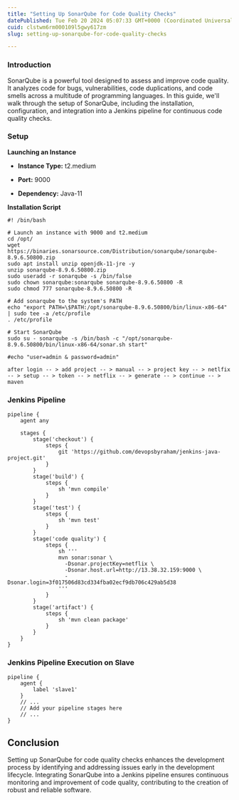 ```yaml
---
title: "Setting Up SonarQube for Code Quality Checks"
datePublished: Tue Feb 20 2024 05:07:33 GMT+0000 (Coordinated Universal Time)
cuid: clstwm6rm000109l5gwy617zm
slug: setting-up-sonarqube-for-code-quality-checks

---
```


### Introduction

SonarQube is a powerful tool designed to assess and improve code quality. It analyzes code for bugs, vulnerabilities, code duplications, and code smells across a multitude of programming languages. In this guide, we'll walk through the setup of SonarQube, including the installation, configuration, and integration into a Jenkins pipeline for continuous code quality checks.

### Setup

**Launching an Instance**

* **Instance Type:** t2.medium
    
* **Port:** 9000
    
* **Dependency:** Java-11
    

**Installation Script**

```plaintext
#! /bin/bash

# Launch an instance with 9000 and t2.medium
cd /opt/
wget https://binaries.sonarsource.com/Distribution/sonarqube/sonarqube-8.9.6.50800.zip
sudo apt install unzip openjdk-11-jre -y
unzip sonarqube-8.9.6.50800.zip
sudo useradd -r sonarqube -s /bin/false
sudo chown sonarqube:sonarqube sonarqube-8.9.6.50800 -R
sudo chmod 777 sonarqube-8.9.6.50800 -R

# Add sonarqube to the system's PATH
echo "export PATH=\$PATH:/opt/sonarqube-8.9.6.50800/bin/linux-x86-64" | sudo tee -a /etc/profile
. /etc/profile

# Start SonarQube
sudo su - sonarqube -s /bin/bash -c "/opt/sonarqube-8.9.6.50800/bin/linux-x86-64/sonar.sh start"

#echo "user=admin & password=admin"

after login -- > add project -- > manual -- > project key -- > netlfix -- > setup -- > token -- > netflix -- > generate -- > continue -- > maven 
```

### Jenkins Pipeline

```plaintext
pipeline {
    agent any
    
    stages {
        stage('checkout') {
            steps {
                git 'https://github.com/devopsbyraham/jenkins-java-project.git'
            }
        }
        stage('build') {
            steps {
                sh 'mvn compile'
            }
        }
        stage('test') {
            steps {
                sh 'mvn test'
            }
        }
        stage('code quality') {
            steps {
                sh '''
                mvn sonar:sonar \
                  -Dsonar.projectKey=netflix \
                  -Dsonar.host.url=http://13.38.32.159:9000 \
                  -Dsonar.login=3f017506d83cd334fba02ecf9db706c429ab5d38
                '''
            }
        }
        stage('artifact') {
            steps {
                sh 'mvn clean package'
            }
        }
    }
}
```

### Jenkins Pipeline Execution on Slave

```plaintext
pipeline {
    agent {
        label 'slave1'
    } 
    // ...
    // Add your pipeline stages here
    // ...
}
```

## **Conclusion**

Setting up SonarQube for code quality checks enhances the development process by identifying and addressing issues early in the development lifecycle. Integrating SonarQube into a Jenkins pipeline ensures continuous monitoring and improvement of code quality, contributing to the creation of robust and reliable software.